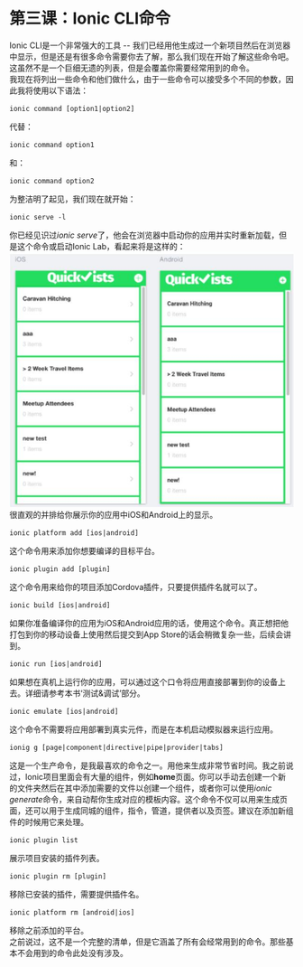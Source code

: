 # 第三课：Ionic CLI命令

Ionic CLI是一个非常强大的工具 -- 我们已经用他生成过一个新项目然后在浏览器中显示，但是还是有很多命令需要你去了解，那么我们现在开始了解这些命令吧。这虽然不是一个巨细无遗的列表，但是会覆盖你需要经常用到的命令。  
我现在将列出一些命令和他们做什么，由于一些命令可以接受多个不同的参数，因此我将使用以下语法：  
```shell
ionic command [option1|option2]
```
代替：
```shell
ionic command option1
```
和：
```shell
ionic command option2
```
为整洁明了起见，我们现在就开始：
```shell
ionic serve -l
```
你已经见识过*ionic serve*了，他会在浏览器中启动你的应用并实时重新加载，但是这个命令或启动Ionic Lab，看起来将是这样的：  
![ionic lab](/imgs/1.3.1.jpg)    
很直观的并排给你展示你的应用中iOS和Android上的显示。  

```shell
ionic platform add [ios|android]
```
这个命令用来添加你想要编译的目标平台。    
```shell
ionic plugin add [plugin]
```
这个命令用来给你的项目添加Cordova插件，只要提供插件名就可以了。  
```shell
ionic build [ios|android]
```
如果你准备编译你的应用为iOS和Android应用的话，使用这个命令。真正想把他打包到你的移动设备上使用然后提交到App Store的话会稍微复杂一些，后续会讲到。  
```terminal
ionic run [ios|android]
```
如果想在真机上运行你的应用，可以通过这个口令将应用直接部署到你的设备上去。详细请参考本书‘测试&调试’部分。  
```terminal
ionic emulate [ios|android]
```
这个命令不需要将应用部署到真实元件，而是在本机启动模拟器来运行应用。  
```shell
ionig g [page|component|directive|pipe|provider|tabs]
```
这是一个生产命令，是我最喜欢的命令之一。用他来生成非常节省时间。我之前说过，Ionic项目里面会有大量的组件，例如**home**页面。你可以手动去创建一个新的文件夹然后在其中添加需要的文件以创建一个组件，或者你可以使用*ionic generate*命令，来自动帮你生成对应的模板内容。这个命令不仅可以用来生成页面，还可以用于生成同城的组件，指令，管道，提供者以及页签。建议在添加新组件的时候用它来处理。  
```shell
ionic plugin list
```
展示项目安装的插件列表。  
```shell
ionic plugin rm [plugin]
```
移除已安装的插件，需要提供插件名。  
```shell
ionic platform rm [android|ios]
```
移除之前添加的平台。  
之前说过，这不是一个完整的清单，但是它涵盖了所有会经常用到的命令。那些基本不会用到的命令此处没有涉及。